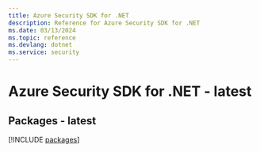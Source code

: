 ```yaml
---
title: Azure Security SDK for .NET
description: Reference for Azure Security SDK for .NET
ms.date: 03/13/2024
ms.topic: reference
ms.devlang: dotnet
ms.service: security
---
```

# Azure Security SDK for .NET - latest
## Packages - latest
[!INCLUDE [packages](security-index.md)]